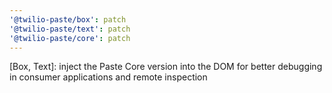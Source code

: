 ```yaml
---
'@twilio-paste/box': patch
'@twilio-paste/text': patch
'@twilio-paste/core': patch
---
```


[Box, Text]: inject the Paste Core version into the DOM for better debugging in consumer applications and remote inspection
